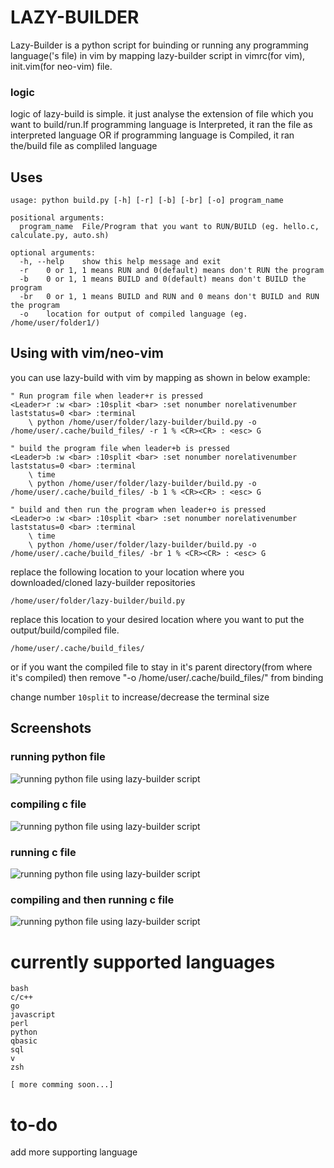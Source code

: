 # LAZY-BUILDER

Lazy-Builder is a python script for buinding or running any programming language('s file) in vim by mapping lazy-builder script in vimrc(for vim), init.vim(for neo-vim) file.

### logic
logic of lazy-build is simple. it just analyse the extension of file which you want to build/run.If programming language is Interpreted, it ran the file as interpreted language OR if programming language is Compiled, it ran the/build file as compliled language
 
## Uses


```
usage: python build.py [-h] [-r] [-b] [-br] [-o] program_name

positional arguments:
  program_name  File/Program that you want to RUN/BUILD (eg. hello.c, calculate.py, auto.sh)

optional arguments:
  -h, --help    show this help message and exit
  -r    0 or 1, 1 means RUN and 0(default) means don't RUN the program
  -b    0 or 1, 1 means BUILD and 0(default) means don't BUILD the program
  -br   0 or 1, 1 means BUILD and RUN and 0 means don't BUILD and RUN the program
  -o    location for output of compiled language (eg. /home/user/folder1/)

```

## Using with vim/neo-vim
you can use lazy-build with vim by mapping as shown in below example:
```
" Run program file when leader+r is pressed
<Leader>r :w <bar> :10split <bar> :set nonumber norelativenumber laststatus=0 <bar> :terminal
    \ python /home/user/folder/lazy-builder/build.py -o /home/user/.cache/build_files/ -r 1 % <CR><CR> : <esc> G

" build the program file when leader+b is pressed
<Leader>b :w <bar> :10split <bar> :set nonumber norelativenumber laststatus=0 <bar> :terminal
    \ time
    \ python /home/user/folder/lazy-builder/build.py -o /home/user/.cache/build_files/ -b 1 % <CR><CR> : <esc> G

" build and then run the program when leader+o is pressed
<Leader>o :w <bar> :10split <bar> :set nonumber norelativenumber laststatus=0 <bar> :terminal
    \ time
    \ python /home/user/folder/lazy-builder/build.py -o /home/user/.cache/build_files/ -br 1 % <CR><CR> : <esc> G
```
replace the following location to your location where you downloaded/cloned lazy-builder repositories
```
/home/user/folder/lazy-builder/build.py
```
replace this location to your desired location where you want to put the output/build/compiled file. 
```
/home/user/.cache/build_files/
```
or if you want the compiled file to stay in it's parent directory(from where it's compiled) then remove "-o /home/user/.cache/build_files/" from binding

change number ```10split``` to increase/decrease the terminal size

## Screenshots
### running python file
![running python file using lazy-builder script](https://i.imgur.com/gMNmBDQ.png)

### compiling c file
![running python file using lazy-builder script](https://i.imgur.com/JpzOiQi.png)

### running c file
![running python file using lazy-builder script](https://i.imgur.com/0ro8hxE.png)

### compiling and then running c file
![running python file using lazy-builder script](https://i.imgur.com/YLyRfcM.png)



# currently supported languages
```
bash
c/c++
go
javascript
perl
python
qbasic
sql
v
zsh

[ more comming soon...]
```
# to-do
add more supporting language
